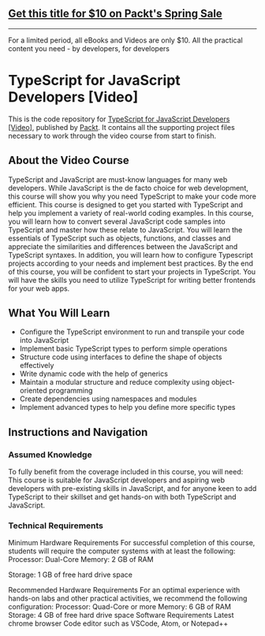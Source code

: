 ## [Get this title for $10 on Packt's Spring Sale](https://www.packt.com/V14653?utm_source=github&utm_medium=packt-github-repo&utm_campaign=spring_10_dollar_2022)
-----
For a limited period, all eBooks and Videos are only $10. All the practical content you need \- by developers, for developers

# TypeScript for JavaScript Developers [Video]
This is the code repository for [TypeScript for JavaScript Developers	 [Video]](https://www.packtpub.com/web-development/typescript-for-javascript-developers-video), published by [Packt](https://www.packtpub.com/?utm_source=github). It contains all the supporting project files necessary to work through the video course from start to finish.
## About the Video Course
TypeScript and JavaScript are must-know languages for many web developers. While JavaScript is the de facto choice for web development, this course will show you why you need TypeScript to make your code more efficient.
This course is designed to get you started with TypeScript and help you implement a variety of real-world coding examples. In this course, you will learn how to convert several JavaScript code samples into TypeScript and master how these relate to JavaScript. You will learn the essentials of TypeScript such as objects, functions, and classes and appreciate the similarities and differences between the JavaScript and TypeScript syntaxes. In addition, you will learn how to configure Typescript projects according to your needs and implement best practices.
By the end of this course, you will be confident to start your projects in TypeScript. You will have the skills you need to utilize TypeScript for writing better frontends for your web apps.


<H2>What You Will Learn</H2>
<DIV class=book-info-will-learn-text>
<UL>
<LI>Configure the TypeScript environment to run and transpile your code into JavaScript
<LI>Implement basic TypeScript types to perform simple operations
<LI>Structure code using interfaces to define the shape of objects effectively
<LI>Write dynamic code with the help of generics
<LI>Maintain a modular structure and reduce complexity using object-oriented programming
<LI>Create dependencies using namespaces and modules 
<LI>Implement advanced types to help you define more specific types </LI></UL></DIV>

## Instructions and Navigation
### Assumed Knowledge
To fully benefit from the coverage included in this course, you will need:<br/>
This course is suitable for JavaScript developers and aspiring web developers with pre-existing skills in JavaScript, and for anyone keen to add TypeScript to their skillset and get hands-on with both TypeScript and JavaScript.	

### Technical Requirements
Minimum Hardware Requirements
For successful completion of this course, students will require the computer systems with at least the following:
Processor: Dual-Core
Memory: 2 GB of RAM 

Storage: 1 GB of free hard drive space

Recommended Hardware Requirements
For an optimal experience with hands-on labs and other practical activities, we recommend the following configuration:
Processor: Quad-Core or more
Memory: 6 GB of RAM
Storage: 4 GB of free hard drive space
Software Requirements
Latest chrome browser
Code editor such as VSCode, Atom, or Notepad++



